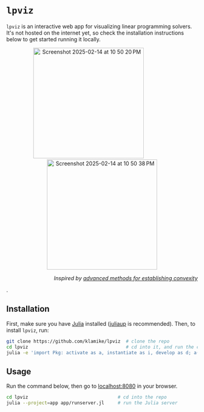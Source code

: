 # `lpviz`
`lpviz` is an interactive web app for visualizing linear programming solvers. It's not hosted on the internet yet, so check the installation instructions below to get started running it locally.


<p align="center">
  <img width="291" alt="Screenshot 2025-02-14 at 10 50 20 PM" src="https://github.com/user-attachments/assets/8039ae4d-09f5-49f9-96fa-a52e1d62b9af" />
    &nbsp;&nbsp;&nbsp;&nbsp;&nbsp;  &nbsp;&nbsp;&nbsp;&nbsp;&nbsp;  &nbsp;&nbsp;&nbsp;&nbsp;&nbsp;
  <img width="290" alt="Screenshot 2025-02-14 at 10 50 38 PM" src="https://github.com/user-attachments/assets/9b545634-9cc6-488e-82b4-6ce46b8294ff" />

  <br>
</p>


<p align="right"><i>Inspired by <a href="https://www.youtube.com/watch?v=ijD2KSXWDyo">advanced methods for establishing convexity</a></i></p>.


## Installation

First, make sure you have [Julia](https://julialang.org/) installed ([juliaup](https://github.com/JuliaLang/juliaup?tab=readme-ov-file#installation) is recommended).
Then, to install `lpviz`, run:

```sh
git clone https://github.com/klamike/lpviz  # clone the repo
cd lpviz                                    # cd into it, and run the command below to install dependencies
julia -e 'import Pkg: activate as a, instantiate as i, develop as d; a("."); i(); a("app"); i(); d(path=".");'
```


## Usage

Run the command below, then go to [localhost:8080](http://localhost:8080) in your browser.
```sh
cd lpviz                                 # cd into the repo
julia --project=app app/runserver.jl     # run the Julia server
```
